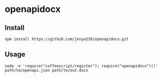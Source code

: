 # openapidocx

## Install

`npm install https://github.com/jenya239/openapidocx.git`

## Usage

`node -e 'require("coffeescript/register"); require("openapidocx")()' path/to/openapi.json path/to/out.docx`